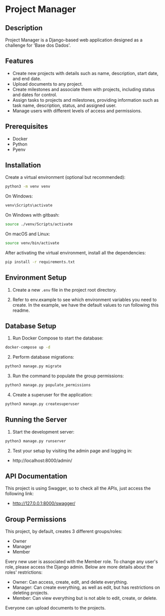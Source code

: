 # Project Manager

## Description

Project Manager is a Django-based web application designed as a challenge for 'Base dos Dados'.

## Features
- Create new projects with details such as name, description, start date, and end date.
- Upload documents to any project.
- Create milestones and associate them with projects, including status and dates for control.
- Assign tasks to projects and milestones, providing information such as task name, description, status, and assigned user.
- Manage users with different levels of access and permissions.

## Prerequisites
- Docker
- Python
- Pyenv

## Installation

Create a virtual environment (optional but recommended):

```bash
python3 -m venv venv
```

On Windows:
```bash
venv\Scripts\activate
```

On Windows with gitbash:
```bash
source ./venv/Scripts/activate
```

On macOS and Linux:
```bash
source venv/bin/activate
```

After activating the virtual environment, install all the dependencies:

```bash
pip install -r requirements.txt
```

## Environment Setup

1. Create a new `.env` file in the project root directory.

2. Refer to env.example to see which environment variables you need to create. In the example, we have the default values to run following this readme.

## Database Setup

1. Run Docker Compose to start the database: 
  
```bash
docker-compose up -d
```

2. Perform database migrations:

```bash
python3 manage.py migrate
```

3. Run the command to populate the group permissions:

```bash
python3 manage.py populate_permissions
```

4. Create a superuser for the application: 

```bash
python3 manage.py createsuperuser
```

## Running the Server

1. Start the development server:

```bash
python3 manage.py runserver 
```

2. Test your setup by visiting the admin page and logging in:

- http://localhost:8000/admin/

## API Documentation

This project is using Swagger, so to check all the APIs, just access the following link:

- http://127.0.0.1:8000/swagger/

## Group Permissions

This project, by default, creates 3 different groups/roles:

- Owner
- Manager
- Member

Every new user is associated with the Member role. To change any user's role, please access the Django admin. Below are more details about the roles' restrictions:

- Owner: Can access, create, edit, and delete everything.
- Manager: Can create everything, as well as edit, but has restrictions on deleting projects.
- Member: Can view everything but is not able to edit, create, or delete.

Everyone can upload documents to the projects.

